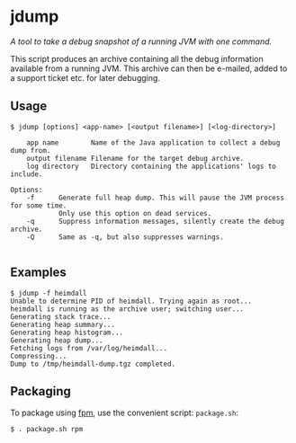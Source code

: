 jdump
========
*A tool to take a debug snapshot of a running JVM with one command.*

This script produces an archive containing all the debug information available 
from a running JVM. This archive can then be e-mailed, added to a support 
ticket etc. for later debugging.

Usage
-----

```
$ jdump [options] <app-name> [<output filename>] [<log-directory>]

    app name        Name of the Java application to collect a debug dump from.
    output filename Filename for the target debug archive.
    log directory   Directory containing the applications' logs to include.

Options:
    -f      Generate full heap dump. This will pause the JVM process for some time.
            Only use this option on dead services.
    -q      Suppress information messages, silently create the debug archive.
    -Q      Same as -q, but also suppresses warnings.


```

Examples
--------

```
$ jdump -f heimdall
Unable to determine PID of heimdall. Trying again as root...
heimdall is running as the archive user; switching user...
Generating stack trace...
Generating heap summary...
Generating heap histogram...
Generating heap dump...
Fetching logs from /var/log/heimdall...
Compressing...
Dump to /tmp/heimdall-dump.tgz completed.
```

Packaging
---------

To package using [fpm](https://github.com/jordansissel/fpm), use the convenient
script: `package.sh`:

```
$ . package.sh rpm
```

